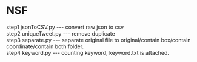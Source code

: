 # NSF
step1 jsonToCSV.py  --- convert raw json to csv<br /> 
step2 uniqueTweet.py --- remove duplicate<br /> 
step3 separate.py  --- separate original file to original/contain box/contain coordinate/contain both folder.<br /> 
step4 keyword.py --- counting keyword, keyword.txt is attached.<br /> 
